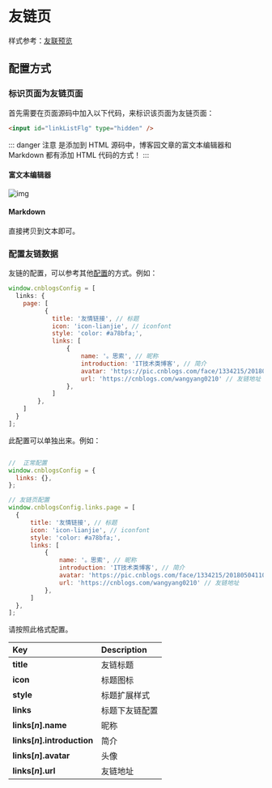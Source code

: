 # 友链页

样式参考：[友联预览](https://www.cnblogs.com/wangyang1225/p/18614782)

## 配置方式

### 标识页面为友链页面

首先需要在页面源码中加入以下代码，来标识该页面为友链页面：

```html
<input id="linkListFlg" type="hidden" />
```

::: danger 注意
是添加到 HTML 源码中，博客园文章的富文本编辑器和 Markdown 都有添加 HTML 代码的方式！
:::

#### 富文本编辑器

![img](https://pic.imgdb.cn/item/676df60dd0e0a243d4eb1989.png)

#### Markdown

直接拷贝到文本即可。

### 配置友链数据

友链的配置，可以参考其他[配置](/reference/configs)的方式。例如：

```javascript
window.cnblogsConfig = [
  links: {
    page: [
          {
            title: '友情链接', // 标题
            icon: 'icon-lianjie', // iconfont
            style: 'color: #a78bfa;',
            links: [
                {
                    name: '。思索', // 昵称
                    introduction: 'IT技术类博客', // 简介
                    avatar: 'https://pic.cnblogs.com/face/1334215/20180504110551.png', // 头像
                    url: 'https://cnblogs.com/wangyang0210' // 友链地址
                },
            ]
        },
    ]
  }
];
```

此配置可以单独出来。例如：

```javascript

//  正常配置
window.cnblogsConfig = {
  links: {},
};

// 友链页配置
window.cnblogsConfig.links.page = [
  {
      title: '友情链接', // 标题
      icon: 'icon-lianjie', // iconfont
      style: 'color: #a78bfa;',
      links: [
          {
              name: '。思索', // 昵称
              introduction: 'IT技术类博客', // 简介
              avatar: 'https://pic.cnblogs.com/face/1334215/20180504110551.png', // 头像
              url: 'https://cnblogs.com/wangyang0210' // 友链地址
          },
      ]
  },
];
```

请按照此格式配置。

| **Key**                          | **Description** |
| :------------------------------- | :-------------- |
| **title**                        | 友链标题        |
| **icon**                         | 标题图标        |
| **style**                        | 标题扩展样式    |
| **links**                        | 标题下友链配置  |
| **links[<i>n</i>].name**         | 昵称            |
| **links[<i>n</i>].introduction** | 简介            |
| **links[<i>n</i>].avatar**       | 头像            |
| **links[<i>n</i>].url**          | 友链地址        |